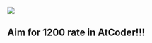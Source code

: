 [![](https://img.shields.io/badge/AtCoder-Rating%20812-green.svg)](https://atcoder.jp/users/mamao)

## Aim for 1200 rate in AtCoder!!!
